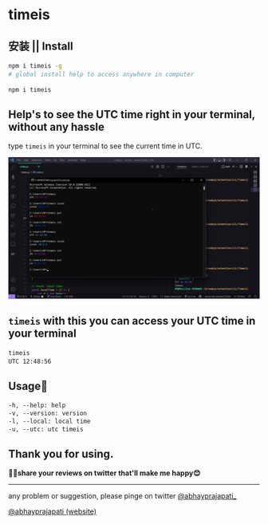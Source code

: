 # timeis

## 安装 || Install

```bash
npm i timeis -g
# global install help to access anywhere in computer
```

```bash
npm i timeis    
```

## Help's to see the UTC time right in your terminal, without any hassle

type `timeis` in your  terminal to see the current time in UTC.

![@usage](https://github.com/theabhayprajapati/timeis/blob/trunk/assets/usage.png?raw=true)

<!-- titl I have made a npm package that can help us to see UTC time right in your terminal: -->
<!-- subtitle: when we working on different projects we need to have a simple look at the utc time (universel time); without have a big google search in terminal. this can help -->
## `timeis` with this you can access your UTC time in your terminal

```bash
timeis 
UTC 12:48:56
```

<!-- more features -->

## Usage📝

    -h, --help: help
    -v, --version: version
    -l, --local: local time
    -u, --utc: utc timeis


## Thank you for using.
**🤝🏾share your reviews on twitter that'll make me happy😊**

---

any problem or suggestion, please pinge on twitter [@abhayprajapati_](https://twitter.com/abhayprajapati_)

[@abhayprajapati (website)](abh.vercel.app)
